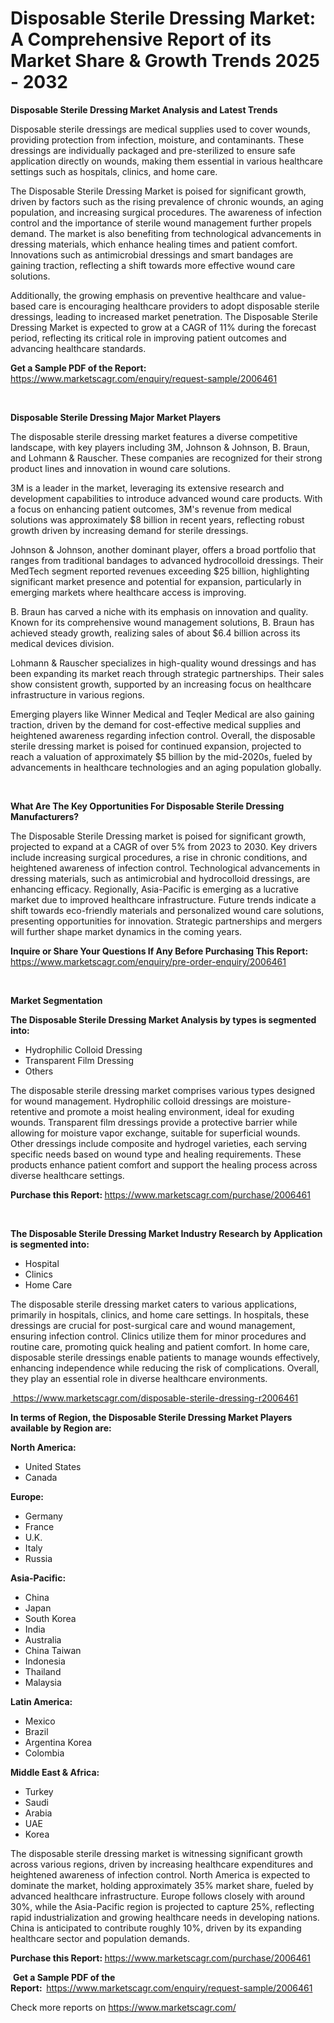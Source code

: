 <p><h1>Disposable Sterile Dressing Market: A Comprehensive Report of its Market Share & Growth Trends 2025 - 2032</h1></p><p><strong>Disposable Sterile Dressing Market Analysis and Latest Trends</strong></p>
<p><p>Disposable sterile dressings are medical supplies used to cover wounds, providing protection from infection, moisture, and contaminants. These dressings are individually packaged and pre-sterilized to ensure safe application directly on wounds, making them essential in various healthcare settings such as hospitals, clinics, and home care.</p><p>The Disposable Sterile Dressing Market is poised for significant growth, driven by factors such as the rising prevalence of chronic wounds, an aging population, and increasing surgical procedures. The awareness of infection control and the importance of sterile wound management further propels demand. The market is also benefiting from technological advancements in dressing materials, which enhance healing times and patient comfort. Innovations such as antimicrobial dressings and smart bandages are gaining traction, reflecting a shift towards more effective wound care solutions.</p><p>Additionally, the growing emphasis on preventive healthcare and value-based care is encouraging healthcare providers to adopt disposable sterile dressings, leading to increased market penetration. The Disposable Sterile Dressing Market is expected to grow at a CAGR of 11% during the forecast period, reflecting its critical role in improving patient outcomes and advancing healthcare standards.</p></p>
<p><strong>Get a Sample PDF of the Report:&nbsp;</strong> <a href="https://www.marketscagr.com/enquiry/request-sample/2006461?utm_campaign=2866&utm_medium=2&utm_source=Github&utm_content=ia&utm_term=05032025&utm_id=disposable-sterile-dressing">https://www.marketscagr.com/enquiry/request-sample/2006461</a></p>
<p>&nbsp;</p>
<p><strong>Disposable Sterile Dressing Major Market Players</strong></p>
<p><p>The disposable sterile dressing market features a diverse competitive landscape, with key players including 3M, Johnson & Johnson, B. Braun, and Lohmann & Rauscher. These companies are recognized for their strong product lines and innovation in wound care solutions. </p><p>3M is a leader in the market, leveraging its extensive research and development capabilities to introduce advanced wound care products. With a focus on enhancing patient outcomes, 3M's revenue from medical solutions was approximately $8 billion in recent years, reflecting robust growth driven by increasing demand for sterile dressings.</p><p>Johnson & Johnson, another dominant player, offers a broad portfolio that ranges from traditional bandages to advanced hydrocolloid dressings. Their MedTech segment reported revenues exceeding $25 billion, highlighting significant market presence and potential for expansion, particularly in emerging markets where healthcare access is improving.</p><p>B. Braun has carved a niche with its emphasis on innovation and quality. Known for its comprehensive wound management solutions, B. Braun has achieved steady growth, realizing sales of about $6.4 billion across its medical devices division. </p><p>Lohmann & Rauscher specializes in high-quality wound dressings and has been expanding its market reach through strategic partnerships. Their sales show consistent growth, supported by an increasing focus on healthcare infrastructure in various regions.</p><p>Emerging players like Winner Medical and Teqler Medical are also gaining traction, driven by the demand for cost-effective medical supplies and heightened awareness regarding infection control. Overall, the disposable sterile dressing market is poised for continued expansion, projected to reach a valuation of approximately $5 billion by the mid-2020s, fueled by advancements in healthcare technologies and an aging population globally.</p></p>
<p>&nbsp;</p>
<p><strong>What Are The Key Opportunities For Disposable Sterile Dressing Manufacturers?</strong></p>
<p><p>The Disposable Sterile Dressing market is poised for significant growth, projected to expand at a CAGR of over 5% from 2023 to 2030. Key drivers include increasing surgical procedures, a rise in chronic conditions, and heightened awareness of infection control. Technological advancements in dressing materials, such as antimicrobial and hydrocolloid dressings, are enhancing efficacy. Regionally, Asia-Pacific is emerging as a lucrative market due to improved healthcare infrastructure. Future trends indicate a shift towards eco-friendly materials and personalized wound care solutions, presenting opportunities for innovation. Strategic partnerships and mergers will further shape market dynamics in the coming years.</p></p>
<p><strong>Inquire or Share Your Questions If Any Before Purchasing This Report:</strong> <a href="https://www.marketscagr.com/enquiry/pre-order-enquiry/2006461?utm_campaign=2866&utm_medium=2&utm_source=Github&utm_content=ia&utm_term=05032025&utm_id=disposable-sterile-dressing">https://www.marketscagr.com/enquiry/pre-order-enquiry/2006461</a></p>
<p>&nbsp;</p>
<p><strong>Market Segmentation</strong></p>
<p><strong>The Disposable Sterile Dressing Market Analysis by types is segmented into:</strong></p>
<p><ul><li>Hydrophilic Colloid Dressing</li><li>Transparent Film Dressing</li><li>Others</li></ul></p>
<p><p>The disposable sterile dressing market comprises various types designed for wound management. Hydrophilic colloid dressings are moisture-retentive and promote a moist healing environment, ideal for exuding wounds. Transparent film dressings provide a protective barrier while allowing for moisture vapor exchange, suitable for superficial wounds. Other dressings include composite and hydrogel varieties, each serving specific needs based on wound type and healing requirements. These products enhance patient comfort and support the healing process across diverse healthcare settings.</p></p>
<p><strong>Purchase this Report:&nbsp;</strong><a href="https://www.marketscagr.com/purchase/2006461?utm_campaign=2866&utm_medium=2&utm_source=Github&utm_content=ia&utm_term=05032025&utm_id=disposable-sterile-dressing">https://www.marketscagr.com/purchase/2006461</a></p>
<p>&nbsp;</p>
<p><strong>The Disposable Sterile Dressing Market Industry Research by Application is segmented into:</strong></p>
<p><ul><li>Hospital</li><li>Clinics</li><li>Home Care</li></ul></p>
<p><p>The disposable sterile dressing market caters to various applications, primarily in hospitals, clinics, and home care settings. In hospitals, these dressings are crucial for post-surgical care and wound management, ensuring infection control. Clinics utilize them for minor procedures and routine care, promoting quick healing and patient comfort. In home care, disposable sterile dressings enable patients to manage wounds effectively, enhancing independence while reducing the risk of complications. Overall, they play an essential role in diverse healthcare environments.</p></p>
<p><a href="https://www.marketscagr.com/disposable-sterile-dressing-r2006461?utm_campaign=2866&utm_medium=2&utm_source=Github&utm_content=ia&utm_term=05032025&utm_id=disposable-sterile-dressing">&nbsp;https://www.marketscagr.com/disposable-sterile-dressing-r2006461</a></p>
<p><strong>In terms of Region, the Disposable Sterile Dressing Market Players available by Region are:</strong></p>
<p>
    <p> <strong> North America: </strong>
        <ul>
            <li>United States</li>
            <li>Canada</li>
        </ul>
        </p> 
    <p> <strong> Europe: </strong>
        <ul>
            <li>Germany</li>
            <li>France</li>
            <li>U.K.</li>
            <li>Italy</li>
            <li>Russia</li>
        </ul>
        </p> 
    <p> <strong> Asia-Pacific: </strong>
        <ul>
            <li>China</li>
            <li>Japan</li>
            <li>South Korea</li>
            <li>India</li>
            <li>Australia</li>
            <li>China Taiwan</li>
            <li>Indonesia</li>
            <li>Thailand</li>
            <li>Malaysia</li>
        </ul>
        </p> 
    <p> <strong> Latin America: </strong>
        <ul>
            <li>Mexico</li>
            <li>Brazil</li>
            <li>Argentina Korea</li>
            <li>Colombia</li>
        </ul>
        </p> 
    <p> <strong> Middle East & Africa: </strong>
        <ul>
            <li>Turkey</li>
            <li>Saudi</li>
            <li>Arabia</li>
            <li>UAE</li>
            <li>Korea</li>
        </ul>
    </p>
    </p>
<p><p>The disposable sterile dressing market is witnessing significant growth across various regions, driven by increasing healthcare expenditures and heightened awareness of infection control. North America is expected to dominate the market, holding approximately 35% market share, fueled by advanced healthcare infrastructure. Europe follows closely with around 30%, while the Asia-Pacific region is projected to capture 25%, reflecting rapid industrialization and growing healthcare needs in developing nations. China is anticipated to contribute roughly 10%, driven by its expanding healthcare sector and population demands.</p></p>
<p><strong>Purchase this Report: </strong><a href="https://www.marketscagr.com/purchase/2006461?utm_campaign=2866&utm_medium=2&utm_source=Github&utm_content=ia&utm_term=05032025&utm_id=disposable-sterile-dressing">https://www.marketscagr.com/purchase/2006461</a></p>
<p>&nbsp;<strong>Get a Sample PDF of the Report:&nbsp;&nbsp;</strong><a href="https://www.marketscagr.com/enquiry/request-sample/2006461?utm_campaign=2866&utm_medium=2&utm_source=Github&utm_content=ia&utm_term=05032025&utm_id=disposable-sterile-dressing">https://www.marketscagr.com/enquiry/request-sample/2006461</a></p>
<p><strong></strong></p>
<p>Check more reports on <a href="https://www.marketscagr.com/?utm_campaign=2866&utm_medium=2&utm_source=Github&utm_content=ia&utm_term=05032025&utm_id=disposable-sterile-dressing">https://www.marketscagr.com/</a></p>